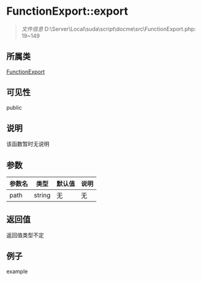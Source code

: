 # FunctionExport::export



> *文件信息* D:\Server\Local\suda\script\docme\src\FunctionExport.php: 19~149

## 所属类 

[FunctionExport](../FunctionExport.md)

## 可见性

 public 

## 说明

该函数暂时无说明


## 参数


| 参数名 | 类型 | 默认值 | 说明 |
|--------|-----|-------|-------|
| path |  string | 无 | 无 |



## 返回值

返回值类型不定


## 例子

example